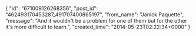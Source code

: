  {
   "id": "671009126268356",
   "post_id": "462493170453287_491707400865197",
   "from_name": "Janick Paquette",
   "message": "And it wouldn't be a problem for one of them but for the other it's more difficult to learn.",
   "created_time": "2014-05-23T02:22:34+0000"
 }
